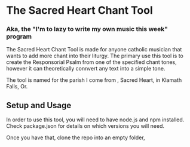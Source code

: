 # The Sacred Heart Chant Tool
### Aka, the "I'm to lazy to write my own music this week" program

The Sacred Heart Chant Tool is made for anyone catholic musician that wants to add more chant into their liturgy. The primary use this tool is to create the Responsorial Psalm from one of the specified chant tones, however it can theoretically connvert any text into a simple tone.

The tool is named for the parish I come from , Sacred Heart, in Klamath Falls, Or.

## Setup and Usage
In order to use this tool, you will need to have node.js and npm installed. Check package.json for details on which versions you will need.

Once you have that, clone the repo into an empty folder, 